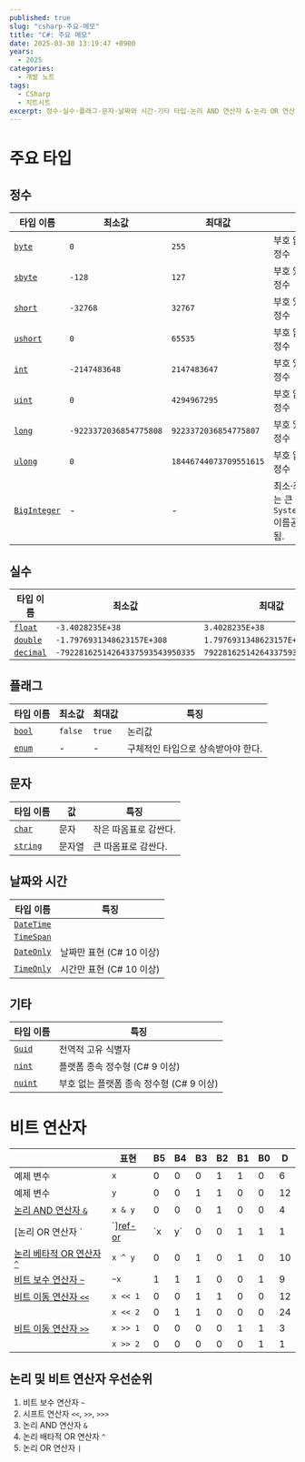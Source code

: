 ```yaml
---
published: true
slug: "csharp-주요-메모"
title: "C#: 주요 메모"
date: 2025-03-30 13:19:47 +0900
years:
  - 2025
categories:
  - 개발 노트
tags:
  - CSharp
  - 치트시트
excerpt: 정수·실수·플래그·문자·날짜와 시간·기타 타입·논리 AND 연산자 &·논리 OR 연산자 |·논리 베타적 OR 연산자 ^·비트 보수 연산자 ~·논리 이동 연산자 <<,>>·논리 및 비트 연산자 우선순위
---
```

# 주요 타입
## 정수

| 타입 이름 | 최소값 | 최대값 | 특징 |
|---|---|---|---|
| [`byte`][ref-byte] | `0` | `255` | 부호 없는 8비트 정수 |
| [`sbyte`][ref-sbyte] | `-128` | `127` | 부호 있는 8비트 정수 |
| [`short`][ref-short] | `-32768` | `32767` | 부호 있는 16비트 정수 |
| [`ushort`][ref-ushort] | `0` | `65535` | 부호 없는 16비트 정수 |
| [`int`][ref-int] | `-2147483648` | `2147483647` | 부호 있는 32비트 정수 |
| [`uint`][ref-uint] | `0` | `4294967295` | 부호 없는 32비트 정수 |
| [`long`][ref-long] | `-9223372036854775808` | `9223372036854775807` | 부호 있는 64비트 정수 |
| [`ulong`][ref-ulong] | `0` | `18446744073709551615` | 부호 없는 64비트 정수 |
| [`BigInteger`][ref-biginteger] | - | - | 최소·최대값이 없는 큰 정수<br />`System.Numerics` 이름공간에 정의됨. |

[ref-byte]: https://learn.microsoft.com/en-us/dotnet/api/system.byte
[ref-sbyte]: https://learn.microsoft.com/en-us/dotnet/api/system.sbyte
[ref-short]: https://learn.microsoft.com/en-us/dotnet/api/system.int16
[ref-ushort]: https://learn.microsoft.com/en-us/dotnet/api/system.uint16
[ref-int]: https://learn.microsoft.com/en-us/dotnet/api/system.int32
[ref-uint]: https://learn.microsoft.com/en-us/dotnet/api/system.uint32
[ref-long]: https://learn.microsoft.com/en-us/dotnet/api/system.int64
[ref-ulong]: https://learn.microsoft.com/en-us/dotnet/api/system.uint64
[ref-biginteger]: https://learn.microsoft.com/en-us/dotnet/api/system.numerics.biginteger

## 실수

| 타입 이름 | 최소값 | 최대값 | 특징 |
|---|---|---|---|
| [`float`][ref-float] | `-3.4028235E+38` | `3.4028235E+38` | |
| [`double`][ref-double] | `-1.7976931348623157E+308` | `1.7976931348623157E+308` | |
| [`decimal`][ref-decimal] | `-79228162514264337593543950335` | `79228162514264337593543950335` | |

[ref-float]: https://learn.microsoft.com/en-us/dotnet/api/system.single
[ref-double]: https://learn.microsoft.com/en-us/dotnet/api/system.double
[ref-decimal]: https://learn.microsoft.com/en-us/dotnet/api/system.decimal

## 플래그

| 타입 이름 | 최소값 | 최대값 | 특징 |
|---|---|---|---|
| [`bool`][ref-bool] | `false` | `true` | 논리값 |
| [`enum`][ref-enum] | - | - | 구체적인 타입으로 상속받아야 한다. |

[ref-bool]: https://learn.microsoft.com/en-us/dotnet/api/system.boolean
[ref-enum]: https://learn.microsoft.com/en-us/dotnet/csharp/language-reference/builtin-types/enum

## 문자

| 타입 이름 | 값 | 특징 |
|---|---|---|
| [`char`][ref-char] | 문자 | 작은 따옴표로 감싼다. |
| [`string`][ref-string] | 문자열 | 큰 따옴표로 감싼다. |

[ref-char]: https://learn.microsoft.com/en-us/dotnet/api/system.char
[ref-string]: https://learn.microsoft.com/en-us/dotnet/api/system.string

## 날짜와 시간

| 타입 이름 | 특징 |
|---|---|
| [`DateTime`][ref-DateTime] |  |
| [`TimeSpan`][ref-TimeSpan] |  |
| [`DateOnly`][ref-dateonly] | 날짜만 표현 (C# 10 이상) |
| [`TimeOnly`][ref-timeonly] | 시간만 표현 (C# 10 이상) |

[ref-datetime]: https://learn.microsoft.com/en-us/dotnet/api/system.datetime
[ref-timespan]: https://learn.microsoft.com/en-us/dotnet/api/system.timespan
[ref-dateonly]: https://learn.microsoft.com/en-us/dotnet/api/system.dateonly
[ref-timeonly]: https://learn.microsoft.com/en-us/dotnet/api/system.timeonly

## 기타

| 타입 이름 | 특징 |
|---|---|
| [`Guid`][ref-guid] | 전역적 고유 식별자 |
| [`nint`][ref-nint] | 플랫폼 종속 정수형 (C# 9 이상) |
| [`nuint`][ref-nuint] | 부호 없는 플랫폼 종속 정수형 (C# 9 이상) |

[ref-guid]: https://learn.microsoft.com/en-us/dotnet/api/system.guid
[ref-nint]: https://learn.microsoft.com/en-us/dotnet/api/system.nint
[ref-nuint]: https://learn.microsoft.com/en-us/dotnet/api/system.nuint

# 비트 연산자

|| 표현 | B5 | B4 | B3 | B2 | B1 | B0 | D |
|---|---|---|---|---|---|---|---|---|
| 예제 변수 | `x` | 0 | 0 | 0 | 1 | 1 | 0 | 6 |
| 예제 변수 | `y` | 0 | 0 | 1 | 1 | 0 | 0 | 12 |
| [논리 AND 연산자 `&`][ref-and] | `x & y` | 0 | 0 | 0 | 1 | 0 | 0 | 4 |
| [논리 OR 연산자 `|`][ref-or] | `x | y` | 0 | 0 | 1 | 1 | 1 | 0 | 14 |
| [논리 베타적 OR 연산자 `^`][ref-xor] | `x ^ y` | 0 | 0 | 1 | 0 | 1 | 0 | 10 |
| [비트 보수 연산자 `~`][ref-not] | `~x` | 1 | 1 | 1 | 0 | 0 | 1 | 9 |
| [비트 이동 연산자 `<<`][ref-이동-left] | `x << 1` | 0 | 0 | 1 | 1 | 0 | 0 | 12 |
| | `x << 2` | 0 | 1 | 1 | 0 | 0 | 0 | 24 |
| [비트 이동 연산자 `>>`][ref-이동-right] | `x >> 1` | 0 | 0 | 0 | 0 | 1 | 1 | 3 |
|  | `x >> 2` | 0 | 0 | 0 | 0 | 0 | 1 | 1 |

[ref-and]: https://learn.microsoft.com/ko-kr/dotnet/csharp/language-reference/operators/bitwise-and-이동-operators#logical-and-operator-
[ref-or]: https://learn.microsoft.com/ko-kr/dotnet/csharp/language-reference/operators/bitwise-and-이동-operators#logical-or-operator-
[ref-xor]: https://learn.microsoft.com/ko-kr/dotnet/csharp/language-reference/operators/bitwise-and-이동-operators#logical-exclusive-or-operator-
[ref-not]: https://learn.microsoft.com/ko-kr/dotnet/csharp/language-reference/operators/bitwise-and-이동-operators#bitwise-complement-operator-
[ref-이동-left]: https://learn.microsoft.com/ko-kr/dotnet/csharp/language-reference/operators/bitwise-and-이동-operators#left-이동-operator-
[ref-이동-right]: https://learn.microsoft.com/ko-kr/dotnet/csharp/language-reference/operators/bitwise-and-이동-operators#right-이동-operator-

## 논리 및 비트 연산자 우선순위

1. 비트 보수 연산자 `~`
2. 시프트 연산자 `<<`, `>>`, `>>>`
3. 논리 AND 연산자 `&`
4. 논리 배타적 OR 연산자 `^`
5. 논리 OR 연산자 `|`
